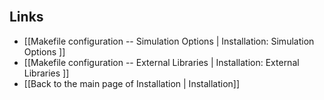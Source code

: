 


<br>

## Links
* [[Makefile configuration -- Simulation Options | Installation: Simulation Options ]]
* [[Makefile configuration -- External Libraries | Installation: External Libraries ]]
* [[Back to the main page of Installation | Installation]]